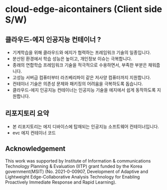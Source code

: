 # cloud-edge-aicontainers (Client side S/W)

## 클라우드-에지 인공지능 컨테이너 ?
- 기계학습을 위해 클라우드와 에지가 협력하는 프레임워크 기술의 일종입니다.
- 분산된 환경에서 학습 성능은 높이고, 개인정보 이슈는 극복합니다.
- 종래의 연합학습 프레임워크 기술을 적극적으로 수용하면서, 부족한 부분은 채워줍니다.
- 고성능 서버급 컴퓨터부터 라즈베리파이 같은 저사양 컴퓨터까지 지원합니다.
- 컨테이너 기술은 의존성 문제와 패키징의 어려움을 극복하도록 돕습니다.
- 클라우드-에지 인공지능 컨테이너는 인공지능 기술을 에지에서 쉽게 동작하도록 지원합니다.

## 리포지토리 요약
- 본 리포지토리는 에지 디바이스에 탑재되는 인공지능 소프트웨어 컨테이너입니다.
- evc 에지 컨테이너 코드

## Acknowledgement
This work was supported by Institute of Information & communications Technology Planning & Evaluation (IITP) grant funded by the Korea government(MSIT) (No. 2021-0-00907, Development of Adaptive and Lightweight Edge-Collaborative Analysis Technology for Enabling Proactively Immediate Response and Rapid Learning).

